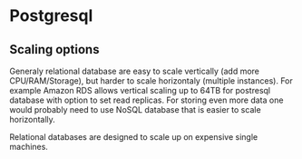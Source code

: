 # Postgresql

## Scaling options
Generaly relational database are easy to scale vertically (add more CPU/RAM/Storage), but harder to scale horizontaly (multiple instances).
For example Amazon RDS allows vertical scaling up to 64TB for postresql database with option to set read replicas.
For storing even more data one would probably need to use NoSQL database that is easier to scale horizontally.

Relational databases are designed to scale up on expensive single machines.

